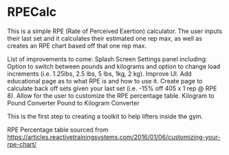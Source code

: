 # RPECalc
This is a simple RPE (Rate of Perceived Exertion) calculator. The user inputs their last set and it calculates their estimated one rep max, as well as creates an RPE chart based off that one rep max.

List of improvements to come:
Splash Screen
Settings panel including:
	Option to switch between pounds and kilograms and
	option to change load increments (i.e. 1.25lbs, 2.5 lbs, 5 lbs, 1kg, 2 kg).
Improve UI.
Add educational page as to what RPE is and how to use it.
Create page to calculate back off sets given your last set (i.e. -15% off 405 x 1 rep @ RPE 8).
Allow for the user to customize the RPE percentage table.
Kilogram to Pound Converter 
Pound to Kilogram Converter

This is the first step to creating a toolkit to help lifters inside the gym. 

RPE Percentage table sourced from https://articles.reactivetrainingsystems.com/2016/01/06/customizing-your-rpe-chart/

